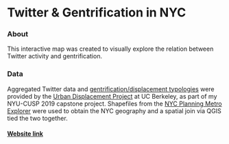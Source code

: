 # Twitter & Gentrification in NYC

### About
This interactive map was created to visually explore the relation between Twitter activity and gentrification.

### Data
Aggregated Twitter data and [gentrification/displacement typologies](https://www.urbandisplacement.org/sites/default/files/images/udp_methodology_for_ny_-_jan_2019.pdf) were provided by the [Urban Displacement Project](http://www.urbandisplacement.org/) at UC Berkeley, as part of my NYU-CUSP 2019 capstone project. Shapefiles from the [NYC Planning Metro Explorer](https://metroexplorer.planning.nyc.gov/about) were used to obtain the NYC geography and a spatial join via QGIS tied the two together.

#### [Website link](https://kpan125.github.io/web-mapping-final/)
